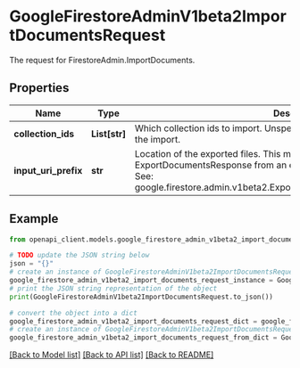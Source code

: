 # GoogleFirestoreAdminV1beta2ImportDocumentsRequest

The request for FirestoreAdmin.ImportDocuments.

## Properties

Name | Type | Description | Notes
------------ | ------------- | ------------- | -------------
**collection_ids** | **List[str]** | Which collection ids to import. Unspecified means all collections included in the import. | [optional] 
**input_uri_prefix** | **str** | Location of the exported files. This must match the output_uri_prefix of an ExportDocumentsResponse from an export that has completed successfully. See: google.firestore.admin.v1beta2.ExportDocumentsResponse.output_uri_prefix. | [optional] 

## Example

```python
from openapi_client.models.google_firestore_admin_v1beta2_import_documents_request import GoogleFirestoreAdminV1beta2ImportDocumentsRequest

# TODO update the JSON string below
json = "{}"
# create an instance of GoogleFirestoreAdminV1beta2ImportDocumentsRequest from a JSON string
google_firestore_admin_v1beta2_import_documents_request_instance = GoogleFirestoreAdminV1beta2ImportDocumentsRequest.from_json(json)
# print the JSON string representation of the object
print(GoogleFirestoreAdminV1beta2ImportDocumentsRequest.to_json())

# convert the object into a dict
google_firestore_admin_v1beta2_import_documents_request_dict = google_firestore_admin_v1beta2_import_documents_request_instance.to_dict()
# create an instance of GoogleFirestoreAdminV1beta2ImportDocumentsRequest from a dict
google_firestore_admin_v1beta2_import_documents_request_from_dict = GoogleFirestoreAdminV1beta2ImportDocumentsRequest.from_dict(google_firestore_admin_v1beta2_import_documents_request_dict)
```
[[Back to Model list]](../README.md#documentation-for-models) [[Back to API list]](../README.md#documentation-for-api-endpoints) [[Back to README]](../README.md)


